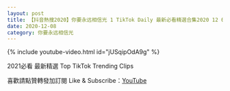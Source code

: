 ```yaml
---
layout: post
title: 【抖音熱搜2020】你要永远相信光 1 TikTok Daily 最新必看精選合集2020 12 08
date: 2020-12-08
category: 你要永远相信光
---
```


{% include youtube-video.html id="jUSqipOdA9g" %}

2021必看 最新精選 Top TikTok Trending Clips

喜歡請點贊轉發加訂閱 Like & Subscribe：[YouTube](https://www.youtube.com/channel/UCAoR7VcanIPd04uEq_GIylA/videos)

